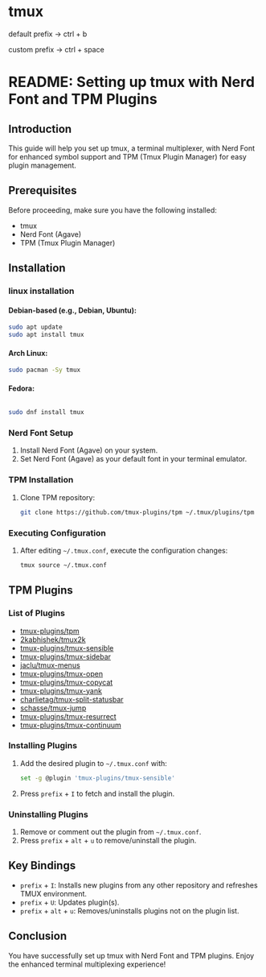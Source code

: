 # tmux

default prefix -> ctrl + b

custom prefix -> ctrl + space

# README: Setting up tmux with Nerd Font and TPM Plugins

## Introduction
This guide will help you set up tmux, a terminal multiplexer, with Nerd Font for enhanced symbol support and TPM (Tmux Plugin Manager) for easy plugin management.

## Prerequisites
Before proceeding, make sure you have the following installed:
- tmux
- Nerd Font (Agave)
- TPM (Tmux Plugin Manager)

## Installation

### linux installation 

#### Debian-based (e.g., Debian, Ubuntu):
```bash
sudo apt update
sudo apt install tmux
```
#### Arch Linux:
```bash
sudo pacman -Sy tmux
```
#### Fedora:
```bash

sudo dnf install tmux
```
### Nerd Font Setup
1. Install Nerd Font (Agave) on your system.
2. Set Nerd Font (Agave) as your default font in your terminal emulator.

### TPM Installation
1. Clone TPM repository:
   ```bash
   git clone https://github.com/tmux-plugins/tpm ~/.tmux/plugins/tpm
   ```

### Executing Configuration
1. After editing `~/.tmux.conf`, execute the configuration changes:
   ```bash
   tmux source ~/.tmux.conf
   ```

## TPM Plugins

### List of Plugins
- [tmux-plugins/tpm](https://github.com/tmux-plugins/tpm)
- [2kabhishek/tmux2k](https://github.com/2kabhishek/tmux2k)
- [tmux-plugins/tmux-sensible](https://github.com/tmux-plugins/tmux-sensible)
- [tmux-plugins/tmux-sidebar](https://github.com/tmux-plugins/tmux-sidebar)
- [jaclu/tmux-menus](https://github.com/jaclu/tmux-menus)
- [tmux-plugins/tmux-open](https://github.com/tmux-plugins/tmux-open)
- [tmux-plugins/tmux-copycat](https://github.com/tmux-plugins/tmux-copycat)
- [tmux-plugins/tmux-yank](https://github.com/tmux-plugins/tmux-yank)
- [charlietag/tmux-split-statusbar](https://github.com/charlietag/tmux-split-statusbar)
- [schasse/tmux-jump](https://github.com/schasse/tmux-jump)
- [tmux-plugins/tmux-resurrect](https://github.com/tmux-plugins/tmux-resurrect)
- [tmux-plugins/tmux-continuum](https://github.com/tmux-plugins/tmux-continuum)

  
### Installing Plugins
1. Add the desired plugin to `~/.tmux.conf` with:
   ```bash
   set -g @plugin 'tmux-plugins/tmux-sensible'
   ```
   
2. Press `prefix` + `I` to fetch and install the plugin.

### Uninstalling Plugins
1. Remove or comment out the plugin from `~/.tmux.conf`.
2. Press `prefix` + `alt` + `u` to remove/uninstall the plugin.

## Key Bindings
- `prefix` + `I`: Installs new plugins from any other repository and refreshes TMUX environment.
- `prefix` + `U`: Updates plugin(s).
- `prefix` + `alt` + `u`: Removes/uninstalls plugins not on the plugin list.

## Conclusion
You have successfully set up tmux with Nerd Font and TPM plugins. Enjoy the enhanced terminal multiplexing experience!


